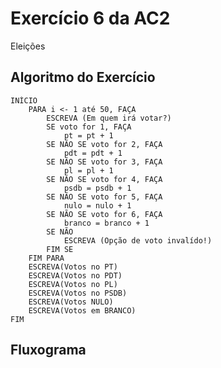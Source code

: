 # Exercício 6 da AC2
 Eleições

## Algoritmo do Exercício
    INÍCIO
        PARA i <- 1 até 50, FAÇA
            ESCREVA (Em quem irá votar?)
            SE voto for 1, FAÇA
                pt = pt + 1
            SE NÃO SE voto for 2, FAÇA
                pdt = pdt + 1
            SE NÃO SE voto for 3, FAÇA
                pl = pl + 1
            SE NÃO SE voto for 4, FAÇA
                psdb = psdb + 1
            SE NÃO SE voto for 5, FAÇA
                nulo = nulo + 1
            SE NÃO SE voto for 6, FAÇA
                branco = branco + 1
            SE NÃO
                ESCREVA (Opção de voto invalído!)
            FIM SE
        FIM PARA
        ESCREVA(Votos no PT)
        ESCREVA(Votos no PDT)
        ESCREVA(Votos no PL)
        ESCREVA(Votos no PSDB)
        ESCREVA(Votos NULO)
        ESCREVA(Votos em BRANCO)
    FIM

## Fluxograma

<img src="" alt="">